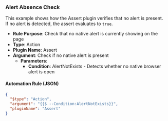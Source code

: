 ### Alert Absence Check

This example shows how the Assert plugin verifies that no alert is present.  
If no alert is detected, the assert evaluates to `true`.

- **Rule Purpose**: Check that no native alert is currently showing on the page  
- **Type**: Action  
- **Plugin Name**: Assert  
- **Argument**: Check if no native alert is present  
  - **Parameters**:  
    - **Condition**: AlertNotExists - Detects whether no native browser alert is open

#### Automation Rule (JSON)

```json
{
  "$type": "Action",
  "argument": "{{$ --Condition:AlertNotExists}}",
  "pluginName": "Assert"
}
```

